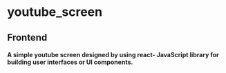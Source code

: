 # youtube_screen
<h2>Frontend</h2>
<h4> A simple youtube screen designed by using react- JavaScript library for building user interfaces or UI components.</h4>

